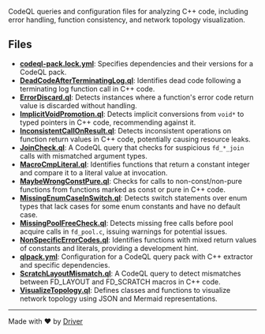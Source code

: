 <!--------------------------------------------------------------------------------->
<!-- IMPORTANT: This file is auto-generated by Driver (https://driver.ai). -------->
<!-- Manual edits may be overwritten on future commits. --------------------------->
<!--------------------------------------------------------------------------------->

CodeQL queries and configuration files for analyzing C++ code, including error handling, function consistency, and network topology visualization.


## Files
- **[codeql-pack.lock.yml](codeql-pack.lock.yml.md)**: Specifies dependencies and their versions for a CodeQL pack.
- **[DeadCodeAfterTerminatingLog.ql](DeadCodeAfterTerminatingLog.ql.md)**: Identifies dead code following a terminating log function call in C++ code.
- **[ErrorDiscard.ql](ErrorDiscard.ql.md)**: Detects instances where a function's error code return value is discarded without handling.
- **[ImplicitVoidPromotion.ql](ImplicitVoidPromotion.ql.md)**: Detects implicit conversions from `void*` to typed pointers in C++ code, recommending against it.
- **[InconsistentCallOnResult.ql](InconsistentCallOnResult.ql.md)**: Detects inconsistent operations on function return values in C++ code, potentially causing resource leaks.
- **[JoinCheck.ql](JoinCheck.ql.md)**: A CodeQL query that checks for suspicious `fd_*_join` calls with mismatched argument types.
- **[MacroCmpLiteral.ql](MacroCmpLiteral.ql.md)**: Identifies functions that return a constant integer and compare it to a literal value at invocation.
- **[MaybeWrongConstPure.ql](MaybeWrongConstPure.ql.md)**: Checks for calls to non-const/non-pure functions from functions marked as const or pure in C++ code.
- **[MissingEnumCaseInSwitch.ql](MissingEnumCaseInSwitch.ql.md)**: Detects switch statements over enum types that lack cases for some enum constants and have no default case.
- **[MissingPoolFreeCheck.ql](MissingPoolFreeCheck.ql.md)**: Detects missing free calls before pool acquire calls in `fd_pool.c`, issuing warnings for potential issues.
- **[NonSpecificErrorCodes.ql](NonSpecificErrorCodes.ql.md)**: Identifies functions with mixed return values of constants and literals, providing a development hint.
- **[qlpack.yml](qlpack.yml.md)**: Configuration for a CodeQL query pack with C++ extractor and specific dependencies.
- **[ScratchLayoutMismatch.ql](ScratchLayoutMismatch.ql.md)**: A CodeQL query to detect mismatches between FD_LAYOUT and FD_SCRATCH macros in C++ code.
- **[VisualizeTopology.ql](VisualizeTopology.ql.md)**: Defines classes and functions to visualize network topology using JSON and Mermaid representations.

---
Made with ❤️ by [Driver](https://www.driver.ai/)